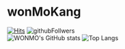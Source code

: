 # wonMoKang

[![Hits](https://hits.seeyoufarm.com/api/count/incr/badge.svg?url=https%3A%2F%2Fgithub.com%2Fpotato-sarada&count_bg=%23FC002C&title_bg=%230E25D8&icon=&icon_color=%230F5AE2&title=hits&edge_flat=false)](https://hits.seeyoufarm.com)
![githubFollwers](https://img.shields.io/github/followers/potato-sarada?style=social)
<br>![WONMO's GitHub stats](https://github-readme-stats.vercel.app/api?username=potato-sarada&show_icons=true&theme=radical)
![Top Langs](https://github-readme-stats.vercel.app/api/top-langs/?username=potato-sarada&layout=compact)
